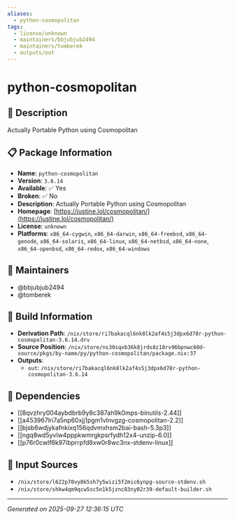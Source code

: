```yaml
---
aliases:
  - python-cosmopolitan
tags:
  - license/unknown
  - maintainers/bbjubjub2494
  - maintainers/tomberek
  - outputs/out
---
```


# python-cosmopolitan

## 📝 Description

Actually Portable Python using Cosmopolitan

## 📋 Package Information

- **Name**: `python-cosmopolitan`
- **Version**: `3.6.14`
- **Available**: ✅ Yes
- **Broken**: ✅ No
- **Description**: Actually Portable Python using Cosmopolitan
- **Homepage**: [https://justine.lol/cosmopolitan/](https://justine.lol/cosmopolitan/)
- **License**: `unknown`
- **Platforms**: `x86_64-cygwin`, `x86_64-darwin`, `x86_64-freebsd`, `x86_64-genode`, `x86_64-solaris`, `x86_64-linux`, `x86_64-netbsd`, `x86_64-none`, `x86_64-openbsd`, `x86_64-redox`, `x86_64-windows`
## 👥 Maintainers

- @bbjubjub2494
- @tomberek


## 🔧 Build Information

- **Derivation Path**: `/nix/store/ri7bakacql6nk8lk2af4s5j3dpx6d78r-python-cosmopolitan-3.6.14.drv`
- **Source Position**: `/nix/store/ns30sqxb36k8jrds8z18rv96bpnwc60d-source/pkgs/by-name/py/python-cosmopolitan/package.nix:37`
- **Outputs**:
  - `out`:  `/nix/store/ri7bakacql6nk8lk2af4s5j3dpx6d78r-python-cosmopolitan-3.6.14`

## 🔗 Dependencies

- [[8qvzhry004aybdbrb9y8c387ah9k0mps-binutils-2.44]]
- [[a453967lri7a5np60xjj1pgm1vlnvgzg-cosmopolitan-2.2]]
- [[bjsb6wdjykafnkixq156qdvmxhsm2bai-bash-5.3p3]]
- [[ngq8wd5yvlw4pppkwmrgkpsrfydh12x4-unzip-6.0]]
- [[p76r0cwlf6k97ibprrpfd8xw0r8wc3nx-stdenv-linux]]

## 📁 Input Sources

- `/nix/store/l622p70vy8k5sh7y5wizi5f2mic6ynpg-source-stdenv.sh`
- `/nix/store/shkw4qm9qcw5sc5n1k5jznc83ny02r39-default-builder.sh`

---
*Generated on 2025-09-27 12:36:15 UTC*
